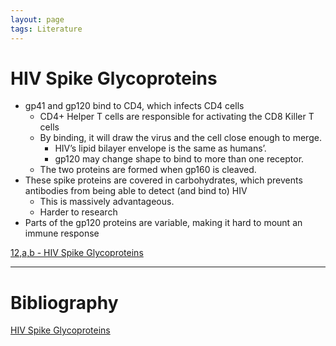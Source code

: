 ```yaml
---
layout: page
tags: Literature 
---
```


# HIV Spike Glycoproteins

- gp41 and gp120 bind to CD4, which infects CD4 cells
	- CD4+ Helper T cells are responsible for activating the CD8 Killer T cells
	- By binding, it will draw the virus and the cell close enough to merge.
		- HIV’s lipid bilayer envelope is the same as humans’.
		- gp120 may change shape to bind to more than one receptor.
	- The two proteins are formed when gp160 is cleaved.
- These spike proteins are covered in carbohydrates, which prevents antibodies from being able to detect (and bind to) HIV
	- This is massively advantageous.
	- Harder to research
- Parts of the gp120 proteins are variable, making it hard to mount an immune response

[12,a,b - HIV Spike Glycoproteins](../3%20Permanent%20Notes/12,a,b%20-%20HIV%20Spike%20Glycoproteins)

---

# Bibliography

[HIV Spike Glycoproteins](../4%20Citation%20Notes/HIV%20Spike%20Glycoproteins)